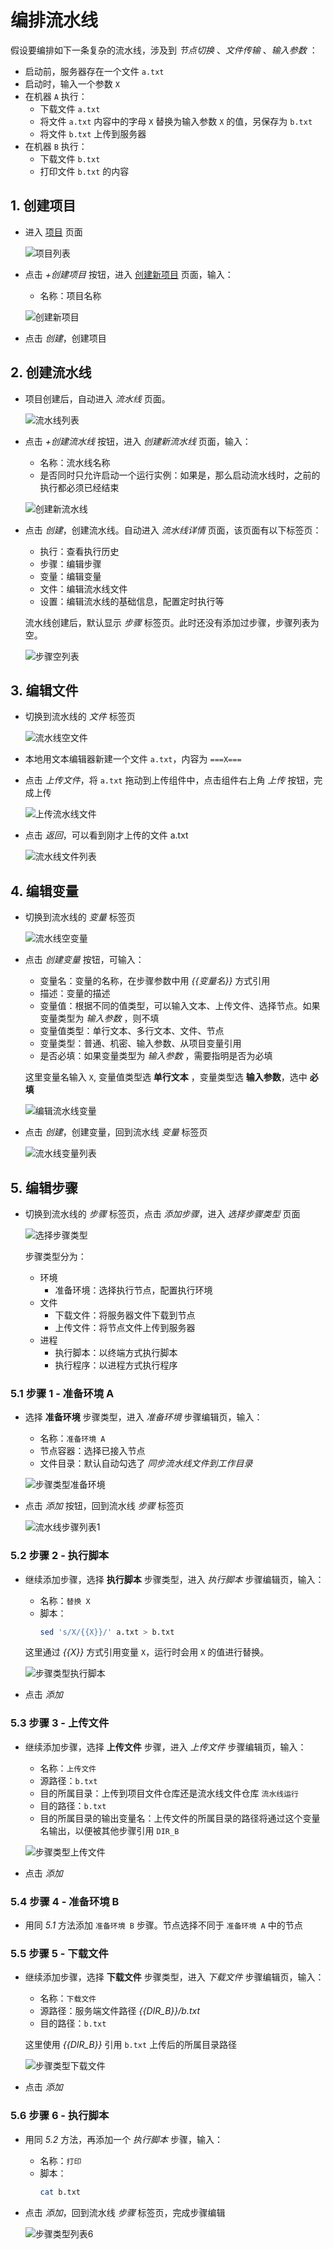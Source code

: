 # 编排流水线

假设要编排如下一条复杂的流水线，涉及到 *节点切换* 、*文件传输* 、*输入参数* ：
- 启动前，服务器存在一个文件 `a.txt` 
- 启动时，输入一个参数 `X`
- 在机器 `A` 执行：
  - 下载文件 `a.txt`
  - 将文件 `a.txt` 内容中的字母 `X` 替换为输入参数 `X` 的值，另保存为 `b.txt`
  - 将文件 `b.txt` 上传到服务器
- 在机器 `B` 执行：
  - 下载文件 `b.txt`
  - 打印文件 `b.txt` 的内容

## 1. 创建项目
- 进入 [项目](/nav/workspace/project) 页面

  ![项目列表](../img/project-list.jpg)

- 点击 *+创建项目* 按钮，进入 [创建新项目](/nav/workspace/project/create) 页面，输入：

  - 名称：项目名称

  ![创建新项目](../img/project-create.jpg)

- 点击 *创建*，创建项目

## 2. 创建流水线

- 项目创建后，自动进入 *流水线* 页面。

  ![流水线列表](../img/project-pipeline.jpg)

- 点击 *+创建流水线* 按钮，进入 *创建新流水线* 页面，输入：

  - 名称：流水线名称
  - 是否同时只允许启动一个运行实例：如果是，那么启动流水线时，之前的执行都必须已经结束

  ![创建新流水线](../img/pipeline-create.jpg)

- 点击 *创建*，创建流水线。自动进入 *流水线详情* 页面，该页面有以下标签页：

  - 执行：查看执行历史
  - 步骤：编辑步骤
  - 变量：编辑变量
  - 文件：编辑流水线文件
  - 设置：编辑流水线的基础信息，配置定时执行等

  流水线创建后，默认显示 *步骤* 标签页。此时还没有添加过步骤，步骤列表为空。

  ![步骤空列表](../img/pipeline-step-empty.jpg)

## 3. 编辑文件
- 切换到流水线的 *文件* 标签页

  ![流水线空文件](../img/pipeline-file-empty.jpg)

- 本地用文本编辑器新建一个文件 `a.txt`，内容为 `===X===`
- 点击 *上传文件*，将 `a.txt` 拖动到上传组件中，点击组件右上角 *上传* 按钮，完成上传

  ![上传流水线文件](../img/pipeline-file-upload.jpg)

- 点击 *返回*，可以看到刚才上传的文件 a.txt

  ![流水线文件列表](../img/pipeline-file-list.jpg)

## 4. 编辑变量
- 切换到流水线的 *变量* 标签页

  ![流水线空变量](../img/pipeline-variable-empty.jpg)

- 点击 *创建变量* 按钮，可输入：

  - 变量名：变量的名称，在步骤参数中用 *<span v-pre>{{变量名}}</span>* 方式引用
  - 描述：变量的描述
  - 变量值：根据不同的值类型，可以输入文本、上传文件、选择节点。如果变量类型为 *输入参数* ，则不填
  - 变量值类型：单行文本、多行文本、文件、节点
  - 变量类型：普通、机密、输入参数、从项目变量引用
  - 是否必填：如果变量类型为 *输入参数* ，需要指明是否为必填

  这里变量名输入 `X`, 变量值类型选 **单行文本** ，变量类型选 **输入参数**，选中 **必填**

  ![编辑流水线变量](../img/pipeline-variable-edit.jpg)

- 点击 *创建*，创建变量，回到流水线 *变量* 标签页

  ![流水线变量列表](../img/pipeline-variable-list.jpg)

## 5. 编辑步骤
- 切换到流水线的 *步骤* 标签页，点击 *添加步骤*，进入 *选择步骤类型* 页面

  ![选择步骤类型](../img/pipeline-step-type-list.jpg)

  步骤类型分为：
  - 环境
    - 准备环境：选择执行节点，配置执行环境
  - 文件
    - 下载文件：将服务器文件下载到节点
    - 上传文件：将节点文件上传到服务器
  - 进程
    - 执行脚本：以终端方式执行脚本
    - 执行程序：以进程方式执行程序

### 5.1 步骤 1 - 准备环境 A
- 选择 **准备环境** 步骤类型，进入 *准备环境* 步骤编辑页，输入：
  - 名称：`准备环境 A`
  - 节点容器：选择已接入节点
  - 文件目录：默认自动勾选了 *同步流水线文件到工作目录*

  ![步骤类型准备环境](../img/pipeline-step-type-env.jpg)

- 点击 *添加* 按钮，回到流水线 *步骤* 标签页

  ![流水线步骤列表1](../img/pipeline-step-list-1.jpg)

### 5.2 步骤 2 - 执行脚本
- 继续添加步骤，选择 **执行脚本** 步骤类型，进入 *执行脚本* 步骤编辑页，输入：

  - 名称：`替换 X`
  - 脚本：
    ```sh
    sed 's/X/{{X}}/' a.txt > b.txt
    ```

  这里通过 *<span v-pre>{{X}}</span>* 方式引用变量 `X`，运行时会用 `X` 的值进行替换。

  ![步骤类型执行脚本](../img/pipeline-step-type-script.jpg)

- 点击 *添加*

### 5.3 步骤 3 - 上传文件
- 继续添加步骤，选择 **上传文件** 步骤，进入 *上传文件* 步骤编辑页，输入：

  - 名称：`上传文件`
  - 源路径：`b.txt`
  - 目的所属目录：上传到项目文件仓库还是流水线文件仓库 `流水线运行`
  - 目的路径：`b.txt`
  - 目的所属目录的输出变量名：上传文件的所属目录的路径将通过这个变量名输出，以便被其他步骤引用 `DIR_B`

  ![步骤类型上传文件](../img/pipeline-step-type-upload.jpg)

- 点击 *添加*

### 5.4 步骤 4 - 准备环境 B
- 用同 *5.1* 方法添加 `准备环境 B` 步骤。节点选择不同于 `准备环境 A` 中的节点

### 5.5 步骤 5 - 下载文件
- 继续添加步骤，选择 **下载文件** 步骤类型，进入 *下载文件* 步骤编辑页，输入：
  - 名称：`下载文件`
  - 源路径：服务端文件路径 *<span v-pre>{{DIR_B}}</span>/b.txt*
  - 目的路径：`b.txt`

  这里使用 *<span v-pre>{{DIR_B}}</span>* 引用 `b.txt` 上传后的所属目录路径

  ![步骤类型下载文件](../img/pipeline-step-type-download.jpg)

- 点击 *添加*

### 5.6 步骤 6 - 执行脚本
- 用同 *5.2* 方法，再添加一个 *执行脚本* 步骤，输入：
  - 名称：`打印`
  - 脚本：
    ```sh
    cat b.txt
    ```

- 点击 *添加*，回到流水线 *步骤* 标签页，完成步骤编辑

  ![步骤类型列表6](../img/pipeline-step-list-6.jpg)